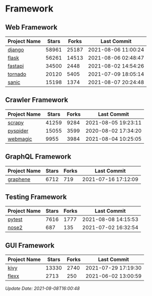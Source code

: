 # Framework

## Web Framework
| Project Name | Stars | Forks | Last Commit |
| ------------ | ----- | ----- | ----------- |
| [django](https://github.com/django/django) | 58961 | 25187 | 2021-08-06 11:00:24 |
| [flask](https://github.com/pallets/flask) | 56261 | 14513 | 2021-08-06 02:48:47 |
| [fastapi](https://github.com/tiangolo/fastapi) | 34500 | 2448 | 2021-08-02 14:54:26 |
| [tornado](https://github.com/tornadoweb/tornado) | 20120 | 5405 | 2021-07-09 18:05:14 |
| [sanic](https://github.com/sanic-org/sanic) | 15198 | 1374 | 2021-08-07 20:24:48 |

## Crawler Framework
| Project Name | Stars | Forks | Last Commit |
| ------------ | ----- | ----- | ----------- |
| [scrapy](https://github.com/scrapy/scrapy) | 41259 | 9284 | 2021-08-05 19:23:11 |
| [pyspider](https://github.com/binux/pyspider) | 15055 | 3599 | 2020-08-02 17:34:20 |
| [webmagic](https://github.com/code4craft/webmagic) | 9955 | 3984 | 2021-08-04 10:25:05 |

## GraphQL Framework
| Project Name | Stars | Forks | Last Commit |
| ------------ | ----- | ----- | ----------- |
| [graphene](https://github.com/graphql-python/graphene) | 6712 | 719 | 2021-07-16 17:12:09 |

## Testing Framework
| Project Name | Stars | Forks | Last Commit |
| ------------ | ----- | ----- | ----------- |
| [pytest](https://github.com/pytest-dev/pytest) | 7616 | 1777 | 2021-08-08 14:15:53 |
| [nose2](https://github.com/nose-devs/nose2) | 687 | 135 | 2021-07-02 16:32:54 |

## GUI Framework
| Project Name | Stars | Forks | Last Commit |
| ------------ | ----- | ----- | ----------- |
| [kivy](https://github.com/kivy/kivy) | 13330 | 2740 | 2021-07-29 17:19:30 |
| [flexx](https://github.com/flexxui/flexx) | 2713 | 250 | 2021-06-02 13:00:59 |

*Update Date: 2021-08-08T16:00:48*